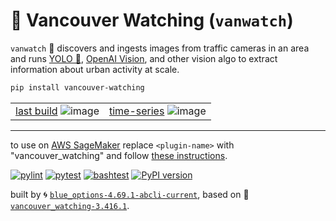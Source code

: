 # 🌈 Vancouver Watching (`vanwatch`)

`vanwatch` 🌈 discovers and ingests images from traffic cameras in an area and runs [YOLO 🚀](https://github.com/ultralytics/ultralytics), [OpenAI Vision](https://github.com/kamangir/openai_commands#vision), and other vision algo to extract information about urban activity at scale.

```bash
pip install vancouver-watching
```

|   |   |
| --- | --- |
| [last build](https://kamangir-public.s3.ca-central-1.amazonaws.com/test_vancouver_watching_ingest/animation.gif?raw=true&random=pmZweLT5hAmoj5t0) ![image](https://kamangir-public.s3.ca-central-1.amazonaws.com/test_vancouver_watching_ingest/animation.gif?raw=true&random=ndFlTtdtUBzOwmUa) | [time-series](https://github.com/kamangir/vancouver-watching/tree/main/vancouver_watching/ingest) ![image](https://kamangir-public.s3.ca-central-1.amazonaws.com/2024-01-06-20-39-46-73614/2024-01-06-20-39-46-73614-2X.gif?raw=true&random={string.random()}) |

---

to use on [AWS SageMaker](https://aws.amazon.com/sagemaker/) replace `<plugin-name>` with "vancouver_watching" and follow [these instructions](https://github.com/kamangir/notebooks-and-scripts/blob/main/SageMaker.md).

[![pylint](https://github.com/kamangir/vancouver-watching/actions/workflows/pylint.yml/badge.svg)](https://github.com/kamangir/vancouver-watching/actions/workflows/pylint.yml) [![pytest](https://github.com/kamangir/vancouver-watching/actions/workflows/pytest.yml/badge.svg)](https://github.com/kamangir/vancouver-watching/actions/workflows/pytest.yml) [![bashtest](https://github.com/kamangir/vancouver-watching/actions/workflows/bashtest.yml/badge.svg)](https://github.com/kamangir/vancouver-watching/actions/workflows/bashtest.yml) [![PyPI version](https://img.shields.io/pypi/v/vancouver-watching.svg)](https://pypi.org/project/vancouver-watching/)

built by 🌀 [`blue_options-4.69.1-abcli-current`](https://github.com/kamangir/awesome-bash-cli), based on 🌈 [`vancouver_watching-3.416.1`](https://github.com/kamangir/vancouver-watching).

